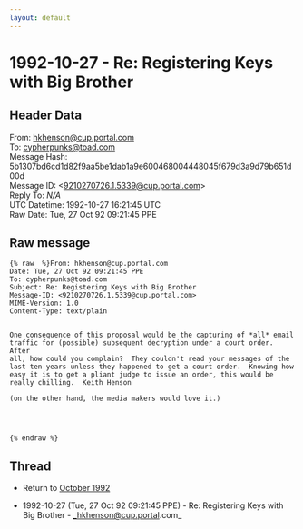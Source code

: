 ```yaml
---
layout: default
---
```


# 1992-10-27 - Re: Registering Keys with Big Brother

## Header Data

From: hkhenson@cup.portal.com<br>
To: cypherpunks@toad.com<br>
Message Hash: 5b1307bd6cd1d82f9aa5be1dab1a9e600468004448045f679d3a9d79b651d00d<br>
Message ID: \<9210270726.1.5339@cup.portal.com\><br>
Reply To: _N/A_<br>
UTC Datetime: 1992-10-27 16:21:45 UTC<br>
Raw Date: Tue, 27 Oct 92 09:21:45 PPE<br>

## Raw message

```
{% raw  %}From: hkhenson@cup.portal.com
Date: Tue, 27 Oct 92 09:21:45 PPE
To: cypherpunks@toad.com
Subject: Re: Registering Keys with Big Brother
Message-ID: <9210270726.1.5339@cup.portal.com>
MIME-Version: 1.0
Content-Type: text/plain


One consequence of this proposal would be the capturing of *all* email
traffic for (possible) subsequent decryption under a court order.  After
all, how could you complain?  They couldn't read your messages of the
last ten years unless they happened to get a court order.  Knowing how
easy it is to get a pliant judge to issue an order, this would be 
really chilling.  Keith Henson

(on the other hand, the media makers would love it.)




{% endraw %}
```

## Thread

+ Return to [October 1992](/years/1992/10)

+ 1992-10-27 (Tue, 27 Oct 92 09:21:45 PPE) - Re: Registering Keys with Big Brother - _hkhenson@cup.portal.com_


